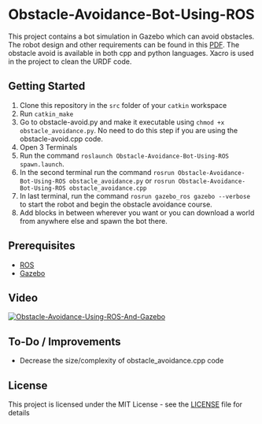 # Obstacle-Avoidance-Bot-Using-ROS
This project contains a bot simulation in Gazebo which can avoid obstacles. The robot design and other requirements can be found in this [PDF](assignment.pdf). 
The obstacle avoid is available in both cpp and python languages.
Xacro is used in the project to clean the URDF code.

## Getting Started

1. Clone this repository in the `src` folder of your `catkin` workspace
2. Run `catkin_make`
3. Go to obstacle-avoid.py and make it executable using `chmod +x obstacle_avoidance.py`. No need to do this step if you are using the obstacle-avoid.cpp code.
3. Open 3 Terminals
4. Run the command `roslaunch Obstacle-Avoidance-Bot-Using-ROS spawn.launch`. 
5. In the second terminal run the command `rosrun Obstacle-Avoidance-Bot-Using-ROS obstacle_avoidance.py` or `rosrun Obstacle-Avoidance-Bot-Using-ROS obstacle_avoidance.cpp`
6. In last terminal, run the command `rosrun gazebo_ros gazebo --verbose` to start the robot and begin the obstacle avoidance course.
7. Add blocks in between wherever you want or you can download a world from anywhere else and spawn the bot there.

## Prerequisites

* [ROS](http://wiki.ros.org/kinetic)  
* [Gazebo](http://wiki.ros.org/gazebo_ros_pkgs)


## Video

[![Obstacle-Avoidance-Using-ROS-And-Gazebo](http://img.youtube.com/vi/yoHwEvan2nE/0.jpg)](https://www.youtube.com/watch?v=yoHwEvan2nE "Obstacle-Avoidance-Using-ROS-And-Gazebo")

## To-Do / Improvements

* Decrease the size/complexity of obstacle_avoidance.cpp code

## License

This project is licensed under the MIT License - see the [LICENSE](LICENSE) file for details
